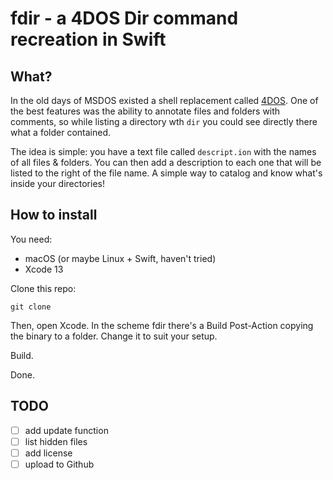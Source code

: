 # fdir - a 4DOS Dir command recreation in Swift

## What?

In the old days of MSDOS existed a shell replacement called [4DOS](https://www.4dos.info/). One of the best features was the ability to annotate files and folders with comments, so while listing a directory wth `dir` you could see directly there what a folder contained.

The idea is simple: you have a text file called `descript.ion` with the names of all files & folders. You can then add a description to each one that will be listed to the right of the file name. A simple way to catalog and know what's inside your directories!

## How to install

You need:
- macOS (or maybe Linux + Swift, haven't tried)
- Xcode 13

Clone this repo:
```
git clone
```

Then, open Xcode. In the scheme fdir there's a Build Post-Action copying the binary to a folder. Change it to suit your setup.

Build. 

Done. 


## TODO

- [ ] add update function
- [ ] list hidden files
- [ ] add license
- [ ] upload to Github
